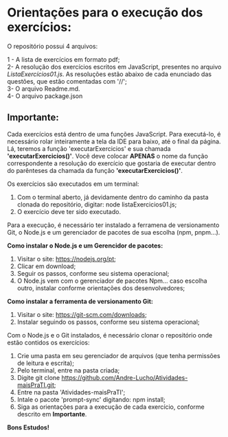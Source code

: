 # Orientações para o execução dos exercícios:

O repositório possui 4 arquivos:

1 - A lista de exercícios em formato pdf;  
2- A resolução dos exercícios escritos em JavaScript, presentes no arquivo _ListaExercícios01.js_.
As resoluções estão abaixo de cada enunciado das questões, que estão comentadas com '//';  
3- O arquivo Readme.md.  
4- O arquivo package.json

## Importante:

Cada exercícios está dentro de uma funções JavaScript.
Para executá-lo, é necessário rolar inteiramente a tela da IDE para baixo, até o final da página.
Lá, teremos a função 'executarExercicios' e sua chamada **'executarExercicios()'**.
Você deve colocar **APENAS** o nome da função correspondente a resolução do exercício que gostaria de executar dentro do parênteses da chamada da função **'executarExercicios()'**.

Os exercícios são executados em um terminal:

1. Com o terminal aberto, já devidamente dentro do caminho da pasta clonada do repositório, digitar: node listaExercicios01.js;
2. O exercício deve ter sido executado.

Para a execução, é necessário ter instalado a ferramena de versionamento Git, o Node.js e um gerenciador de pacotes de sua escolha (npm, pnpm...).

**Como instalar o Node.js e um Gerencidor de pacotes:**

1. Visitar o site: https://nodejs.org/pt;
2. Clicar em download;
3. Seguir os passos, conforme seu sistema operacional;
4. O Node.js vem com o gerenciador de pacotes Npm... caso escolha outro, instalar conforme orientações dos desenvolvedores;

**Como instalar a ferramenta de versionamento Git:**

1.  Visitar o site: https://git-scm.com/downloads;
2.  Instalar seguindo os passos, conforme seu sistema operacional;

Com o Node.js e o Git instalados, é necessário clonar o repositório onde estão contidos os exercícios:

1. Crie uma pasta em seu gerenciador de arquivos (que tenha permissões de leitura e escrita);
2. Pelo terminal, entre na pasta criada;
3. Digite git clone https://github.com/Andre-Lucho/Atividades-maisPraTI.git;
4. Entre na pasta 'Atividades-maisPraTI';
5. Intale o pacote 'prompt-sync' digitando: npm install;
6. Siga as orientações para a execução de cada exercício, conforme descrito em **Importante**.

**Bons Estudos!**
